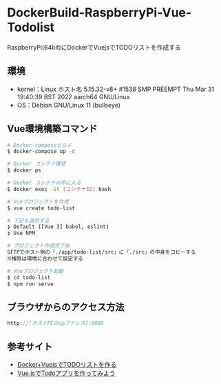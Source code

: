 # DockerBuild-RaspberryPi-Vue-Todolist
RaspberryPi(64bit)にDockerでVuejsでTODOリストを作成する

## 環境
- kernel：Linux ホスト名 5.15.32-v8+ #1538 SMP PREEMPT Thu Mar 31 19:40:39 BST 2022 aarch64 GNU/Linux
- OS：Debian GNU/Linux 11 (bullseye)

## Vue環境構築コマンド
```bash
# Docker-composeビルド
$ docker-compose up -d

# Docker コンテナ確認
$ docker ps

# Docker コンテナの中に入る
$ docker exec -it [コンテナID] bash

# Vueプロジェクトを作成
$ vue create todo-list

# 下記を選択する
❯ Default ([Vue 3] babel, eslint)
❯ Use NPM

# プロジェクト作成完了後
SFTPでホスト側の「./app/todo-list/src」に「./src」の中身をコピーする
※権限は環境に合わせて設定する

# Vueプロジェクト起動
$ cd todo-list
$ npm run serve
```

## ブラウザからのアクセス方法
```js
http://[ホストPCのipアドレス]:8080
```

## 参考サイト
- [Docker+VuejsでTODOリストを作る](https://alterbo.jp/blog/ryu5-2106/)
- [Vue.jsでTodoアプリを作ってみよう](https://note.com/kenpapa/n/n948005f6da63)
